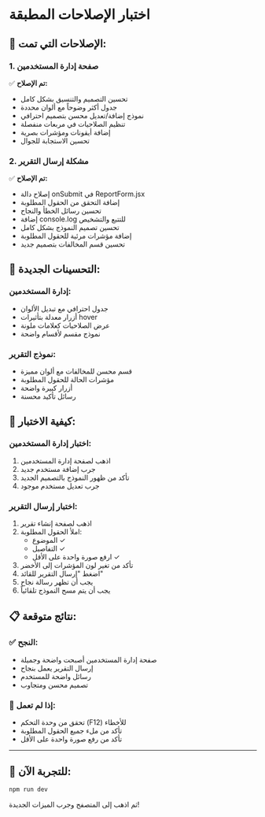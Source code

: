 # اختبار الإصلاحات المطبقة

## 🔧 الإصلاحات التي تمت:

### 1. صفحة إدارة المستخدمين
✅ **تم الإصلاح:**
- تحسين التصميم والتنسيق بشكل كامل
- جدول أكثر وضوحاً مع ألوان محددة
- نموذج إضافة/تعديل محسن بتصميم احترافي
- تنظيم الصلاحيات في مربعات منفصلة
- إضافة أيقونات ومؤشرات بصرية
- تحسين الاستجابة للجوال

### 2. مشكلة إرسال التقرير
✅ **تم الإصلاح:**
- إصلاح دالة onSubmit في ReportForm.jsx
- إضافة التحقق من الحقول المطلوبة
- تحسين رسائل الخطأ والنجاح
- إضافة console.log للتتبع والتشخيص
- تحسين تصميم النموذج بشكل كامل
- إضافة مؤشرات مرئية للحقول المطلوبة
- تحسين قسم المخالفات بتصميم جديد

## 🎨 التحسينات الجديدة:

### إدارة المستخدمين:
- جدول احترافي مع تبديل الألوان
- أزرار معدلة بتأثيرات hover
- عرض الصلاحيات كعلامات ملونة
- نموذج مقسم لأقسام واضحة

### نموذج التقرير:
- قسم محسن للمخالفات مع ألوان مميزة
- مؤشرات الحالة للحقول المطلوبة
- أزرار كبيرة واضحة
- رسائل تأكيد محسنة

## 🧪 كيفية الاختبار:

### اختبار إدارة المستخدمين:
1. اذهب لصفحة إدارة المستخدمين
2. جرب إضافة مستخدم جديد
3. تأكد من ظهور النموذج بالتصميم الجديد
4. جرب تعديل مستخدم موجود

### اختبار إرسال التقرير:
1. اذهب لصفحة إنشاء تقرير
2. املأ الحقول المطلوبة:
   - الموضوع ✓
   - التفاصيل ✓
   - ارفع صورة واحدة على الأقل ✓
3. تأكد من تغير لون المؤشرات إلى الأخضر
4. اضغط "إرسال التقرير للقائد"
5. يجب أن تظهر رسالة نجاح
6. يجب أن يتم مسح النموذج تلقائياً

## 📋 نتائج متوقعة:

### ✅ النجح:
- صفحة إدارة المستخدمين أصبحت واضحة وجميلة
- إرسال التقرير يعمل بنجاح
- رسائل واضحة للمستخدم
- تصميم محسن ومتجاوب

### 🔄 إذا لم تعمل:
- تحقق من وحدة التحكم (F12) للأخطاء
- تأكد من ملء جميع الحقول المطلوبة
- تأكد من رفع صورة واحدة على الأقل

---

## 🚀 للتجربة الآن:
```bash
npm run dev
```
ثم اذهب إلى المتصفح وجرب الميزات الجديدة!